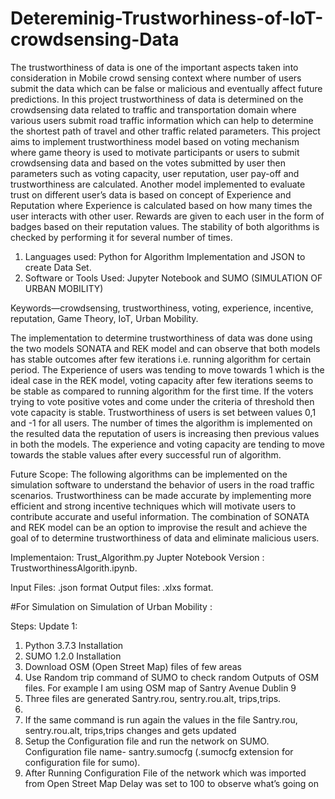 # Detereminig-Trustworhiness-of-IoT-crowdsensing-Data
The trustworthiness of data is one of the important aspects taken into consideration in Mobile crowd sensing context where number of users submit the data which can be false or malicious and eventually affect future predictions. In this project trustworthiness of data is determined on the crowdsensing data related to traffic and transportation domain where various users submit road traffic information which can help to determine the shortest path of travel and other traffic related parameters. This project aims to implement trustworthiness model based on voting mechanism where game theory is used to motivate participants or users to submit crowdsensing data and based on the votes submitted by user then parameters such as voting capacity, user reputation, user pay-off and trustworthiness are calculated. Another model implemented to evaluate trust on different user’s data is based on concept of Experience and Reputation where Experience is calculated based on how many times the user interacts with other user. Rewards are given to each user in the form of badges based on their reputation values. The stability of both algorithms is checked by performing it for several number of times.

1. Languages used: Python for Algorithm Implementation and JSON to create Data Set. 
2. Software or Tools Used: Jupyter Notebook and SUMO (SIMULATION OF URBAN MOBILITY)

Keywords—crowdsensing, trustworthiness, voting, experience, incentive, reputation, Game Theory, IoT, Urban Mobility.

The implementation to determine trustworthiness of data was done using the two models SONATA and REK model and can observe that both models has stable outcomes after few iterations i.e. running algorithm for certain period. The Experience of users was tending to move towards 1 which is the ideal case in the REK model, voting capacity after few iterations seems to be stable as compared to running algorithm for the first time. If the voters trying to vote positive votes and come under the criteria of threshold then vote capacity is stable.  Trustworthiness of users is set between values 0,1 and -1 for all users. The number of times the algorithm is implemented on the resulted data the reputation of users is increasing then previous values in both the models. The experience and voting capacity are tending to move towards the stable values after every successful run of algorithm. 
 
Future Scope: The following algorithms can be implemented on the simulation software to understand the behavior of users in the road traffic scenarios. Trustworthiness can be made accurate by implementing more efficient and strong incentive techniques which will motivate users to contribute accurate and useful information. The combination of SONATA and REK model can be an option to improvise the result and achieve the goal of to determine trustworthiness of data and eliminate malicious users.

Implementaion: Trust_Algorithm.py
Jupter Notebook Version : TrustworthinessAlgorith.ipynb.

Input Files: .json format
Output files: .xlxs format.

#For Simulation on Simulation of Urban Mobility :

Steps:
Update 1:
1.	Python 3.7.3 Installation 
2.	 SUMO 1.2.0 Installation
3.	Download OSM (Open Street Map) files of few areas
4.	Use Random trip command of SUMO to check random Outputs of OSM files. For example I am using OSM map of Santry Avenue Dublin 9
5.	Three files are generated Santry.rou, sentry.rou.alt, trips,trips.
6.	
7.	If the same command is run again the values in the file Santry.rou, sentry.rou.alt, trips,trips changes and gets updated
8.	Setup the Configuration file and run the network on SUMO. Configuration file name- santry.sumocfg (.sumocfg extension for configuration file for sumo).
9.	After Running Configuration File of the network which was imported from Open Street Map
Delay was set to 100 to observe what’s going on 


